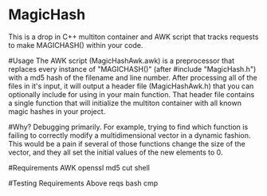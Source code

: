 # MagicHash

This is a drop in C++ multiton container and AWK script that tracks requests to make MAGICHASH() within your code.

#Usage
The AWK script (MagicHashAwk.awk) is a preprocessor that replaces every instance of "MAGICHASH()"  (after #include "MagicHash.h") with a md5 hash of the filename and line number. After processing all of the files in it's input, it will output a header file (MagicHashAwk.h) that you can optionally include for using in your main function. That header file contains a single function that will initialize the multiton container with all known magic hashes in your project.

#Why?
Debugging primarily. For example, trying to find which function is failing to correctly modify a multidimensional vector in a dynamic fashion. This would be a pain if several of those functions change the size of the vector, and they all set the initial values of the new elements to 0.


#Requirements
AWK
openssl md5
cut
shell



#Testing Requirements
Above reqs
bash
cmp
